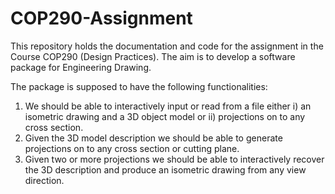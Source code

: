 # COP290-Assignment

This repository holds the documentation and code for the assignment in the Course COP290 (Design Practices). The aim is to develop a software package for Engineering Drawing.


The package is supposed to have the following functionalities:
   1. We should be able to interactively input or read from a file either i) an isometric drawing and a 3D object model or ii) projections on to any cross section.
   2. Given the 3D model description we should be able to generate projections on to any cross section or cutting plane.
   3. Given two or more projections we should be able to interactively recover the 3D description and produce an isometric drawing from any view direction. 
